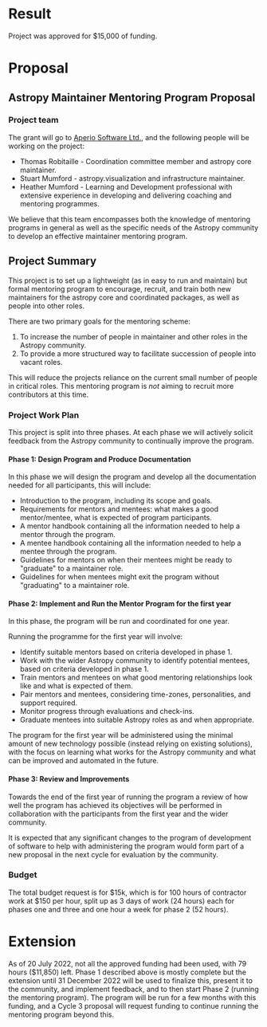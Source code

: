 # Result

Project was approved for $15,000 of funding.

# Proposal

## Astropy Maintainer Mentoring Program Proposal

### Project team

The grant will go to [Aperio Software Ltd.](https://aperiosoftware.com), and the
following people will be working on the project:

* Thomas Robitaille - Coordination committee member and astropy core maintainer.
* Stuart Mumford - astropy.visualization and infrastructure maintainer.
* Heather Mumford - Learning and Development professional with extensive
  experience in developing and delivering coaching and mentoring programmes.

We believe that this team encompasses both the knowledge of mentoring programs
in general as well as the specific needs of the Astropy community to develop an
effective maintainer mentoring program.

## Project Summary

This project is to set up a lightweight (as in easy to run and maintain) but
formal mentoring program to encourage, recruit, and train both new maintainers
for the astropy core and coordinated packages, as well as people into other
roles.

There are two primary goals for the mentoring scheme:
1. To increase the number of people in maintainer and other roles in the Astropy
   community.
2. To provide a more structured way to facilitate succession of people into
   vacant roles.

This will reduce the projects reliance on the current small number of people in
critical roles. This mentoring program is *not* aiming to recruit more
contributors at this time.

### Project Work Plan

This project is split into three phases. At each phase we will actively solicit
feedback from the Astropy community to continually improve the program.

#### Phase 1: Design Program and Produce Documentation

In this phase we will design the program and develop all the documentation
needed for all participants, this will include:
  * Introduction to the program, including its scope and goals.
  * Requirements for mentors and mentees: what makes a good mentor/mentee, what
    is expected of program participants.
  * A mentor handbook containing all the information needed to help a mentor
    through the program.
  * A mentee handbook containing all the information needed to help a mentee
    through the program.
  * Guidelines for mentors on when their mentees might be ready to "graduate" to
    a maintainer role.
  * Guidelines for when mentees might exit the program without "graduating" to a
    maintainer role.

#### Phase 2: Implement and Run the Mentor Program for the first year

In this phase, the program will be run and coordinated for one year.

Running the programme for the first year will involve:

  * Identify suitable mentors based on criteria developed in phase 1.
  * Work with the wider Astropy community to identify potential mentees, based
    on criteria developed in phase 1.
  * Train mentors and mentees on what good mentoring relationships look like and
    what is expected of them.
  * Pair mentors and mentees, considering time-zones, personalities, and support
    required.
  * Monitor progress through evaluations and check-ins.
  * Graduate mentees into suitable Astropy roles as and when appropriate.

The program for the first year will be administered using the minimal amount of
new technology possible (instead relying on existing solutions), with the focus
on learning what works for the Astropy community and what can be improved and
automated in the future.

#### Phase 3: Review and Improvements

Towards the end of the first year of running the program a review of how well
the program has achieved its objectives will be performed in collaboration with
the participants from the first year and the wider community.

It is expected that any significant changes to the program of development of
software to help with administering the program would form part of a new
proposal in the next cycle for evaluation by the community.

### Budget

The total budget request is for $15k, which is for 100 hours of contractor work
at $150 per hour, split up as 3 days of work (24 hours) each for phases one and
three and one hour a week for phase 2 (52 hours).

# Extension

As of 20 July 2022, not all the approved funding had been used, with 79 hours
($11,850) left. Phase 1 described above is mostly complete but the extension
until 31 December 2022 will be used to finalize this, present it to the
community, and implement feedback, and to then start Phase 2 (running the
mentoring program). The program will be run for a few months with this funding,
and a Cycle 3 proposal will request funding to continue running the mentoring
program beyond this.

